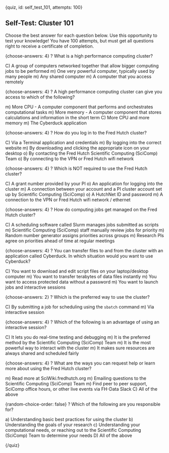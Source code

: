 
{quiz, id: self_test_101, attempts: 100}

## Self-Test: Cluster 101

Choose the best answer for each question below. Use this opportunity to test your knowledge! You have 100 attempts, but must get all questions right to receive a certificate of completion.

{choose-answers: 4}
? What is a high performance computing cluster?

C) A group of computers networked together that allow bigger computing jobs to be performed
m) One very powerful computer, typically used by many people
m) Any shared computer
m) A computer that you access remotely

{choose-answers: 4}
? A high performance computing cluster can give you access to which of the following?

m) More CPU - A computer component that performs and orchestrates computational tasks
m) More memory - A computer component that stores calculations and information in the short term
C) More CPU and more memory
m) The Cyberduck application

{choose-answers: 4}
? How do you log in to the Fred Hutch cluster?

C) Via a Terminal application and credentials
m) By logging into the correct website
m) By downloading and clicking the appropriate icon on your desktop
o) By contacting the Fred Hutch Scientific Computing (SciComp) Team
o) By connecting to the VPN or Fred Hutch wifi network

{choose-answers: 4}
? Which is NOT required to use the Fred Hutch cluster?

C) A grant number provided by your PI
o) An application for logging into the cluster
m) A connection between your account and a PI cluster account set up by Scientific Computing (SciComp)
o) A HutchNet ID and password
m) A connection to the VPN or Fred Hutch wifi network / ethernet

{choose-answers: 4}
? How do computing jobs get managed on the Fred Hutch cluster?

C) A scheduling software called Slurm manages jobs submitted as scripts
m) Scientific Computing (SciComp) staff manually review jobs for priority
m) Random number generator assigns priorities across groups
m) Research PIs agree on priorities ahead of time at regular meetings

{choose-answers: 4}
? You can transfer files to and from the cluster with an application called Cyberduck. In which situation would you want to use Cyberduck?

C) You want to download and edit script files on your laptop/desktop computer
m) You want to transfer terabytes of data files instantly
m) You want to access protected data without a password
m) You want to launch jobs and interactive sessions

{choose-answers: 2}
? Which is the preferred way to use the cluster?

C) By submitting a job for scheduling using the `sbatch` command
m) Via interactive session

{choose-answers: 4}
? Which of the following is an advantage of using an interactive session?

C) It lets you do real-time testing and debugging
m) It is the preferred method by the Scientific Computing (SciComp) Team 
m) It is the most powerful way to interact with the cluster
m) It makes sure resources are always shared and scheduled fairly

{choose-answers: 4}
? What are the ways you can request help or learn more about using the Fred Hutch cluster?

m) Read more at SciWiki.fredhutch.org
m) Emailing questions to the Scientific Computing (SciComp) Team
m) Find peer to peer support, SciComp office hours, or other live events via FH-Data Slack
C) All of the above

{random-choice-order: false}
? Which of the following are you responsible for?

a) Understanding basic best practices for using the cluster
b) Understanding the goals of your research
c) Understanding your computational needs, or reaching out to the Scientific Computing (SciComp) Team to determine your needs
D) All of the above

{/quiz}
